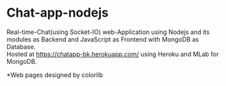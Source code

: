 # Chat-app-nodejs

Real-time-Chat(using Socket-IO) web-Application using Nodejs and its modules as Backend and JavaScript as Frontend with MongoDB as Database.  
Hosted at https://chatapp-bk.herokuapp.com/ using Heroku and MLab for MongoDB.  



*Web pages designed by colorlib
